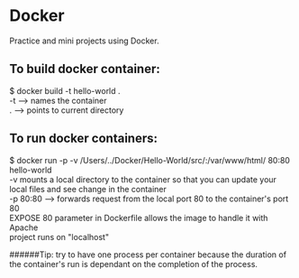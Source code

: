 # Docker
Practice and mini projects using Docker.

## To build docker container:
  $ docker build -t hello-world .  
-t --> names the container  
. --> points to current directory  

## To run docker containers:
  $ docker run -p -v /Users/../Docker/Hello-World/src/:/var/www/html/ 80:80 hello-world  
-v mounts a local directory to the container so that you can update your local files and see change in the container  
-p 80:80 --> forwards request from the local port 80 to the container's port 80  
EXPOSE 80 parameter in Dockerfile allows the image to handle it with Apache  
project runs on "localhost"  

######Tip: try to have one process per container because the duration of the container's run is dependant on the completion of the process.  
